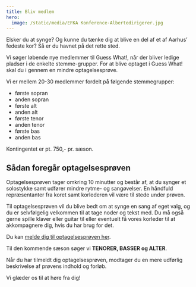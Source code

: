 ```yaml
---
title: Bliv medlem
hero:
  image: /static/media/EFKA Konference-Albertedirigerer.jpg
---
```


Elsker du at synge? Og kunne du tænke dig at blive en del af et af Aarhus’ fedeste kor? Så er du havnet på det rette sted.

Vi søger løbende nye medlemmer til Guess What!, når der bliver ledige pladser i de enkelte stemme-grupper. For at blive optaget i Guess What! skal du i gennem en mindre optagelsesprøve.

Vi er mellem 20-30 medlemmer fordelt på følgende stemmegrupper:

* første sopran
* anden sopran
* første alt
* anden alt
* første tenor
* anden tenor
* første bas
* anden bas

Kontingentet er pt. 750,- pr. sæson.

## Sådan foregår optagelsesprøven

Optagelsesprøven tager omkring 10 minutter og består af, at du synger et solostykke samt udfører mindre rytme- og sangøvelser. En håndfuld repræsentanter fra koret samt korlederen vil være til stede under prøven.

Til optagelsesprøven vil du blive bedt om at synge en sang af eget valg, og du er selvfølgelig velkommen til at tage noder og tekst med. Du må også gerne spille klaver eller guitar til eller eventuelt få vores korleder til at akkompagnere dig, hvis du har brug for det.

Du kan [melde dig til optagelsesprøven her](/kontakt).

Til den kommende sæson søger vi **TENORER, BASSER og ALTER**.

Når du har tilmeldt dig optagelsesprøven, modtager du en mere udførlig beskrivelse af prøvens indhold og forløb.

Vi glæder os til at høre fra dig!
